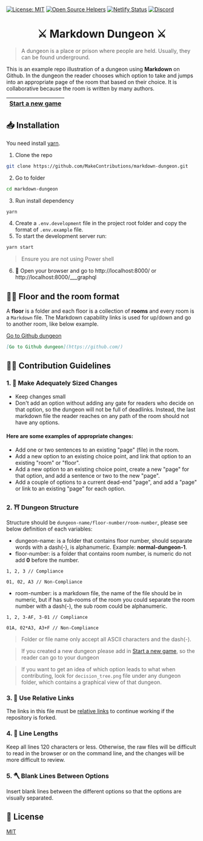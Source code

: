 [![License: MIT](https://img.shields.io/badge/License-MIT-blue.svg)](https://opensource.org/licenses/MIT)
[![Open Source Helpers](https://www.codetriage.com/makecontributions/markdown-dungeon/badges/users.svg)](https://www.codetriage.com/makecontributions/markdown-dungeon)
[![Netlify Status](https://api.netlify.com/api/v1/badges/320e6533-33ab-402c-bfb9-ebac1881b260/deploy-status)](https://app.netlify.com/sites/markdown-dungeon/deploys)
[![Discord](https://img.shields.io/discord/591914197219016707.svg?label=&logo=discord&logoColor=ffffff&color=7389D8&labelColor=6A7EC2)](https://discord.gg/XT22DGAP)

 <h1 align="center">⚔️ Markdown Dungeon ⚔️</h1>

>A dungeon is a place or prison where people are held. Usually, they can be found underground.

This is an example repo illustration of a dungeon using **Markdown** on Github.
In the dungeon the reader chooses which option to take and jumps into an appropriate page of the room that based on their choice.
It is collaborative because the room is written by many authors.

| [Start a new game](./start-new-game.md) |
| --------------------------------------- |

## 📥 Installation

You need install [yarn](https://www.npmjs.com/package/yarn).

1. Clone the repo

```bash
git clone https://github.com/MakeContributions/markdown-dungeon.git
```

2. Go to folder

```bash
cd markdown-dungeon
```

3. Run install dependency

```bash
yarn
```

4. Create a `.env.development` file in the project root folder and copy the format of `.env.example` file.
5. To start the development server run:

```bash
yarn start
```

> Ensure you are not using Power shell

6. 🎉 Open your browser and go to http://localhost:8000/ or http://localhost:8000/___graphql

## 👷‍♂️ Floor and the room format

A **floor** is a folder and each floor is a collection of **rooms** and every room is a `Markdown` file.
The Markdown capability links is used for up/down and go to another room, like below example.

[Go to Github dungeon](https://github.com/)

```markdown
[Go to Github dungeon](https://github.com/)
```

## 👩‍💻 Contribution Guidelines

### 1. 📐 Make Adequately Sized Changes

- Keep changes small
- Don't add an option without adding any gate for readers who decide on that option,
  so the dungeon will not be full of deadlinks. Instead, the last markdown file the reader reaches on any path of the room should not have any options.

#### Here are some examples of appropriate changes:

- Add one or two sentences to an existing "page" (file) in the room.
- Add a new option to an existing choice point, and link that option to an existing "room" or "floor".
- Add a new option to an existing choice point, create a new "page" for that option, and add a sentence or two to the new "page".
- Add a couple of options to a current dead-end "page", and add a "page" or link to an existing "page" for each option.

### 2. ⛩ Dungeon Structure

Structure should be `dungeon-name/floor-number/room-number`, please see below definition of each variables:

- dungeon-name: is a folder that contains floor number, should separate words with a dash(-), is alphanumeric. Example: **normal-dungeon-1**.
- floor-number: is a folder that contains room number, is numeric do not add **0** before the number.

```textile
1, 2, 3 // Compliance

01, 02, A3 // Non-Compliance
```

- room-number: is a markdown file, the name of the file should be in numeric, but if has sub-rooms of the room you could separate the room number with a dash(-), the sub room could be alphanumeric.

```textile
1, 2, 3-AF, 3-01 // Compliance

01A, 02*A3, A3+F // Non-Compliance
```

> Folder or file name only accept all ASCII characters and the dash(-).

> If you created a new dungeon please add in [Start a new game](./start-new-game.md), so the reader can go to your dungeon

> If you want to get an idea of which option leads to what when contributing, look for `decision_tree.png` file under any dungeon folder, which contains a graphical view of that dungeon.

### 3. 🔗 Use Relative Links

The links in this file must be [relative links](https://compugoddess.com/relative-vs-absolute-links/) to continue working if the repository is forked.

### 4. 📏 Line Lengths

Keep all lines 120 characters or less. Otherwise, the raw files will be difficult to read in the browser or on the command line, and the changes will be more difficult to review.

### 5. 🪓 Blank Lines Between Options

Insert blank lines between the different options so that the options are visually separated.

## 📝 License

[MIT](./LICENSE)
